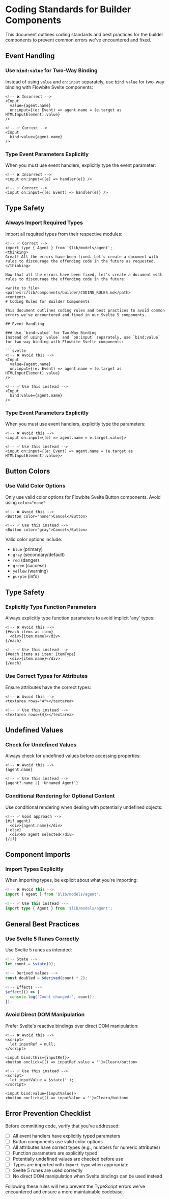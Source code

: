 # Coding Standards for Builder Components

This document outlines coding standards and best practices for the builder components to prevent common errors we've encountered and fixed.

## Event Handling

### Use `bind:value` for Two-Way Binding
Instead of using `value` and `on:input` separately, use `bind:value` for two-way binding with Flowbite Svelte components:

```svelte
<!-- ❌ Incorrect -->
<Input
  value={agent.name}
  on:input={(e: Event) => agent.name = (e.target as HTMLInputElement).value}
/>

<!-- ✅ Correct -->
<Input
  bind:value={agent.name}
/>
```

### Type Event Parameters Explicitly
When you must use event handlers, explicitly type the event parameter:

```svelte
<!-- ❌ Incorrect -->
<input on:input={(e) => handler(e)} />

<!-- ✅ Correct -->
<input on:input={(e: Event) => handler(e)} />
```

## Type Safety

### Always Import Required Types
Import all required types from their respective modules:

```svelte
<!-- ✅ Correct -->
import type { Agent } from '$lib/models/agent';
<thinking>
Great! All the errors have been fixed. Let's create a document with rules to discourage the offending code in the future as requested.
</thinking>

Now that all the errors have been fixed, let's create a document with rules to discourage the offending code in the future:

<write_to_file>
<path>src/lib/components/builder/CODING_RULES.md</path>
<content>
# Coding Rules for Builder Components

This document outlines coding rules and best practices to avoid common errors we've encountered and fixed in our Svelte 5 components.

## Event Handling

### Use `bind:value` for Two-Way Binding
Instead of using `value` and `on:input` separately, use `bind:value` for two-way binding with Flowbite Svelte components:

```svelte
<!-- ❌ Avoid this -->
<Input
  value={agent.name}
  on:input={(e: Event) => agent.name = (e.target as HTMLInputElement).value}
/>

<!-- ✅ Use this instead -->
<Input
  bind:value={agent.name}
/>
```

### Type Event Parameters Explicitly
When you must use event handlers, explicitly type the parameters:

```svelte
<!-- ❌ Avoid this -->
<input on:input={(e) => agent.name = e.target.value}>

<!-- ✅ Use this instead -->
<input on:input={(e: Event) => agent.name = (e.target as HTMLInputElement).value}>
```

## Button Colors

### Use Valid Color Options
Only use valid color options for Flowbite Svelte Button components. Avoid using `color="none"`:

```svelte
<!-- ❌ Avoid this -->
<Button color="none">Cancel</Button>

<!-- ✅ Use this instead -->
<Button color="gray">Cancel</Button>
```

Valid color options include:
- `blue` (primary)
- `gray` (secondary/default)
- `red` (danger)
- `green` (success)
- `yellow` (warning)
- `purple` (info)

## Type Safety

### Explicitly Type Function Parameters
Always explicitly type function parameters to avoid implicit 'any' types:

```svelte
<!-- ❌ Avoid this -->
{#each items as item}
  <div>{item.name}</div>
{/each}

<!-- ✅ Use this instead -->
{#each items as item: ItemType}
  <div>{item.name}</div>
{/each}
```

### Use Correct Types for Attributes
Ensure attributes have the correct types:

```svelte
<!-- ❌ Avoid this -->
<textarea rows="4"></textarea>

<!-- ✅ Use this instead -->
<textarea rows={4}></textarea>
```

## Undefined Values

### Check for Undefined Values
Always check for undefined values before accessing properties:

```svelte
<!-- ❌ Avoid this -->
{agent.name}

<!-- ✅ Use this instead -->
{agent?.name || 'Unnamed Agent'}
```

### Conditional Rendering for Optional Content
Use conditional rendering when dealing with potentially undefined objects:

```svelte
<!-- ✅ Good approach -->
{#if agent}
  <div>{agent.name}</div>
{:else}
  <div>No agent selected</div>
{/if}
```

## Component Imports

### Import Types Explicitly
When importing types, be explicit about what you're importing:

```typescript
<!-- ❌ Avoid this -->
import { Agent } from '$lib/models/agent';

<!-- ✅ Use this instead -->
import type { Agent } from '$lib/models/agent';
```

## General Best Practices

### Use Svelte 5 Runes Correctly
Use Svelte 5 runes as intended:

```typescript
<!-- State -->
let count = $state(0);

<!-- Derived values -->
const doubled = $derived(count * 2);

<!-- Effects -->
$effect(() => {
  console.log('Count changed:', count);
});
```

### Avoid Direct DOM Manipulation
Prefer Svelte's reactive bindings over direct DOM manipulation:

```svelte
<!-- ❌ Avoid this -->
<script>
  let inputRef = null;
</script>

<input bind:this={inputRef}>
<button onclick={() => inputRef.value = ''}>Clear</button>

<!-- ✅ Use this instead -->
<script>
  let inputValue = $state('');
</script>

<input bind:value={inputValue}>
<button onclick={() => inputValue = ''}>Clear</button>
```

## Error Prevention Checklist

Before committing code, verify that you've addressed:

- [ ] All event handlers have explicitly typed parameters
- [ ] Button components use valid color options
- [ ] All attributes have correct types (e.g., numbers for numeric attributes)
- [ ] Function parameters are explicitly typed
- [ ] Potentially undefined values are checked before use
- [ ] Types are imported with `import type` when appropriate
- [ ] Svelte 5 runes are used correctly
- [ ] No direct DOM manipulation when Svelte bindings can be used instead

Following these rules will help prevent the TypeScript errors we've encountered and ensure a more maintainable codebase.